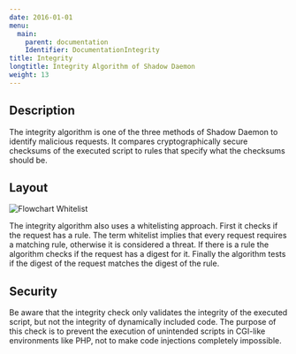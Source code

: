 ```yaml
---
date: 2016-01-01
menu:
  main:
    parent: documentation
    Identifier: DocumentationIntegrity
title: Integrity
longtitle: Integrity Algorithm of Shadow Daemon
weight: 13
---
```


## Description

The integrity algorithm is one of the three methods of Shadow Daemon to identify malicious requests.
It compares cryptographically secure checksums of the executed script to rules that specify what the checksums should be.

## Layout

![Flowchart Whitelist](/img/documentation/integrity.svg)

The integrity algorithm also uses a whitelisting approach.
First it checks if the request has a rule.
The term whitelist implies that every request requires a matching rule, otherwise it is considered a threat.
If there is a rule the algorithm checks if the request has a digest for it.
Finally the algorithm tests if the digest of the request matches the digest of the rule.

## Security

Be aware that the integrity check only validates the integrity of the executed script, but not the integrity of dynamically included code.
The purpose of this check is to prevent the execution of unintended scripts in CGI-like environments like PHP, not to make code injections completely impossible.
